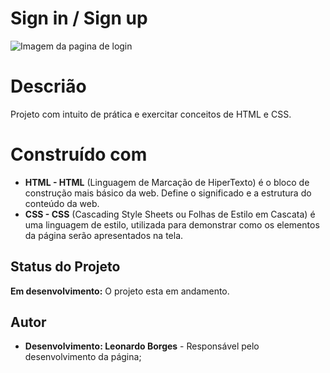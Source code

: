 # Sign in / Sign up
![Imagem da pagina de login](https://i.imgur.com/4J5ecMe.png)

# Descrião
Projeto com intuito de prática e exercitar conceitos de HTML e CSS.

# Construído com
 - **HTML - HTML** (Linguagem de Marcação de HiperTexto) é o bloco de construção mais básico da web. Define o significado e a estrutura do conteúdo da web.
 - **CSS - CSS** (Cascading Style Sheets ou Folhas de Estilo em Cascata) é uma linguagem de estilo, utilizada para demonstrar como os elementos da página serão apresentados na tela.

## Status do Projeto
**Em desenvolvimento:** O projeto esta em andamento.

## Autor
- **Desenvolvimento: Leonardo Borges** - Responsável pelo desenvolvimento da página;